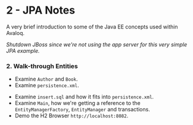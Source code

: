 # 2 - JPA Notes

A very brief introduction to some of the Java EE concepts used within Avaloq.



*Shutdown JBoss since we're not using the app server for this very simple JPA example.*



### 2. Walk-through Entities

* Examine `Author` and `Book`.
* Examine  `persistence.xml`.

- Examine `insert.sql` and how it fits into `persistence.xml`.
- Examine `Main`, how we're getting a reference to the `EntityManagerFactory`, `EntityManager` and transactions.
- Demo the H2 Browser `http://localhost:8082`.

